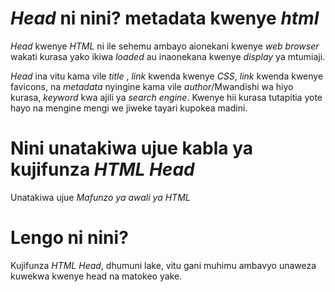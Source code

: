 # *Head* ni nini? metadata kwenye *html*

*Head* kwenye *HTML* ni ile sehemu ambayo aionekani kwenye *web browser* wakati kurasa yako ikiwa *loaded* au inaonekana kwenye *display* ya mtumiaji.

*Head* ina vitu kama vile *title* , *link* kwenda kwenye *CSS*, *link* kwenda kwenye favicons, na *metadata* nyingine kama vile *author*/Mwandishi wa hiyo kurasa, *keyword* kwa ajili ya *search engine*. Kwenye hii kurasa tutapitia yote hayo na mengine mengi we jiweke tayari kupokea madini.

# Nini unatakiwa ujue kabla ya kujifunza *HTML Head*
Unatakiwa ujue *Mafunzo ya awali ya HTML*

# Lengo ni nini?
Kujifunza *HTML Head*, dhumuni lake, vitu gani muhimu ambavyo unaweza kuwekwa kwenye head na matokeo yake.
